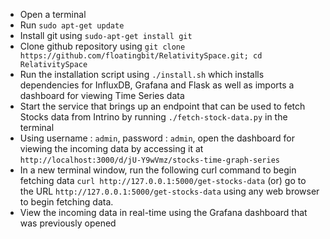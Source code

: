 * Open a terminal
* Run `sudo apt-get update`
* Install git using `sudo-apt-get install git`
* Clone github repository using `git clone https://github.com/floatingbit/RelativitySpace.git; cd RelativitySpace`
* Run the installation script using `./install.sh` which installs dependencies for InfluxDB, Grafana and Flask as well as imports a dashboard for viewing Time Series data
* Start the service that brings up an endpoint that can be used to fetch Stocks data from Intrino by running `./fetch-stock-data.py` in the terminal
* Using username : `admin`, password : `admin`, open the dashboard for viewing the incoming data by accessing it at `http://localhost:3000/d/jU-Y9wVmz/stocks-time-graph-series`
* In a new terminal window, run the following curl command to begin fetching data `curl http://127.0.0.1:5000/get-stocks-data` (or) go to the URL `http://127.0.0.1:5000/get-stocks-data` using any web browser to begin fetching data.
* View the incoming data in real-time using the Grafana dashboard that was previously opened 
